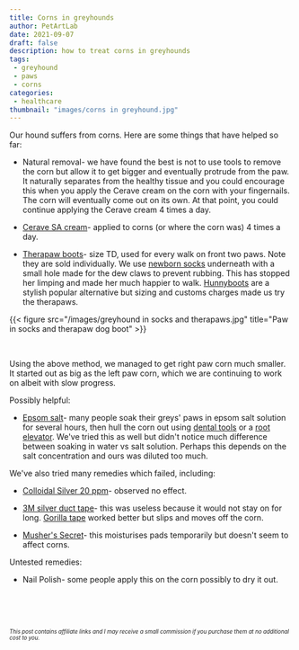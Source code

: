 ```yaml
---
title: Corns in greyhounds
author: PetArtLab
date: 2021-09-07
draft: false
description: how to treat corns in greyhounds
tags:
 - greyhound
 - paws
 - corns
categories:
 - healthcare
thumbnail: "images/corns in greyhound.jpg"
---
```


Our hound suffers from corns. Here are some things that have helped so far:

* Natural removal- we have found the best is not to use tools to remove the corn but allow it to get bigger and eventually protrude from the paw. It naturally separates from the healthy tissue and you could encourage this when you apply the Cerave cream on the corn with your fingernails. The corn will eventually come out on its own. At that point, you could continue applying the Cerave cream 4 times a day. 

* [Cerave SA cream](https://amzn.to/38PvoLn)- applied to corns (or where the corn was) 4 times a day.


* [Therapaw boots](https://amzn.to/2Yzl08I)- size TD, used for every walk on front two paws. Note they are sold individually. We use [newborn socks](https://amzn.to/3E02zKR) underneath with a small hole made for the dew claws to prevent rubbing. This has stopped her limping and made her much happier to walk. [Hunnyboots](https://hunnyboots.com/) are a stylish popular alternative but sizing and customs charges made us try the therapaws. 

{{< figure src="/images/greyhound in socks and therapaws.jpg" title="Paw in socks and therapaw dog boot" >}}

<br>

Using the above method, we managed to get right paw corn much smaller. It started out as big as the left paw corn, which we are continuing to work on albeit with slow progress.

Possibly helpful:

* [Epsom salt](https://amzn.to/3yUR7w2)- many people soak their greys' paws in epsom salt solution for several hours, then hull the corn out using [dental tools](https://amzn.to/3BQoSAv) or a [root elevator](https://amzn.to/3jYxzD3). We've tried this as well but didn't notice much difference between soaking in water vs salt solution. Perhaps this depends on the salt concentration and ours was diluted too much. 

We've also tried many remedies which failed, including:

* [Colloidal Silver 20 ppm](https://amzn.to/3yR1pNK)- observed no effect.

* [3M silver duct tape](https://amzn.to/2WViN6M)- this was useless because it would not stay on for long. [Gorilla tape](https://amzn.to/3yLL8K0) worked better but slips and moves off the corn. 

* [Musher's Secret](https://amzn.to/38RXplq)- this moisturises pads temporarily but doesn't seem to affect corns.

Untested remedies:

* Nail Polish- some people apply this on the corn possibly to dry it out. 

<br>


<br>


<br>



<sub><sup>_This post contains affiliate links and I may receive a small commission if you purchase them at no additional cost to you._</sup></sub>